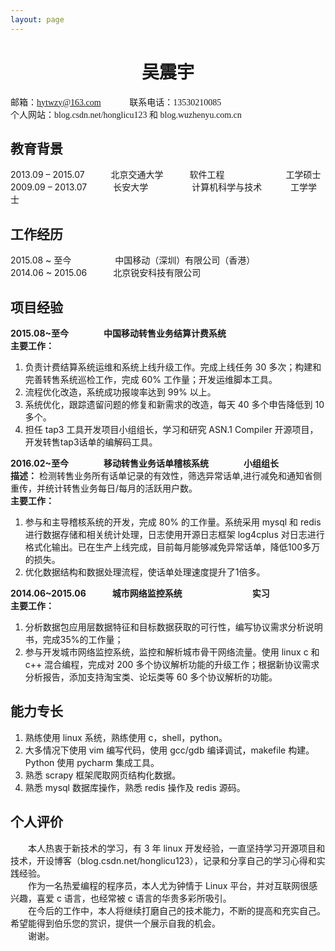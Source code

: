 ```yaml
---
layout: page
---
```


# <font face="楷体_GB2312"><center>吴震宇</center></font>
<font face="consolas">邮箱：hytwzy@163.com 　　　联系电话：13530210085 <br>
个人网站：blog.csdn.net/honglicu123 和 blog.wuzhenyu.com.cn</font>

## 教育背景
2013.09 – 2015.07　　　北京交通大学　　　软件工程　　　　　　　工学硕士 <br>
2009.09 – 2013.07　　　长安大学　　　　　计算机科学与技术	　　　工学学士

## 工作经历
2015.08 ~ 至今　　　　　中国移动（深圳）有限公司（香港）<br>
2014.06 ~ 2015.06　　　北京锐安科技有限公司

## 项目经验
**2015.08~至今　　　　中国移动转售业务结算计费系统** <br>
**主要工作：**
1. 负责计费结算系统运维和系统上线升级工作。完成上线任务 30 多次；构建和完善转售系统巡检工作，完成 60% 工作量；开发运维脚本工具。 <br>
2. 流程优化改造，系统成功报竣率达到 99% 以上。 <br>
3. 系统优化，跟踪遗留问题的修复和新需求的改造，每天 40 多个申告降低到 10 多个。 <br>
4. 担任 tap3 工具开发项目小组组长，学习和研究 ASN.1 Compiler 开源项目，开发转售tap3话单的编解码工具。

**2016.02~至今　　　　移动转售业务话单稽核系统　　　　小组组长**　<br>
**描述：** 检测转售业务所有话单记录的有效性，筛选异常话单,进行减免和通知省侧重传，并统计转售业务每日/每月的活跃用户数。 <br>
**主要工作：** 
1. 参与和主导稽核系统的开发，完成 80% 的工作量。系统采用 mysql 和 redis 进行数据存储和相关统计处理，日志使用开源日志框架 log4cplus 对日志进行格式化输出。已在生产上线完成，目前每月能够减免异常话单，降低100多万的损失。 <br>
2. 优化数据结构和数据处理流程，使话单处理速度提升了1倍多。

**2014.06~2015.06　　　城市网络监控系统　　　　　　　　实习**　<br>
**主要工作：**
1. 分析数据包应用层数据特征和目标数据获取的可行性，编写协议需求分析说明书，完成35%的工作量； <br>
2. 参与开发城市网络监控系统，监控和解析城市骨干网络流量。使用 linux c 和 c++ 混合编程，完成对 200 多个协议解析功能的升级工作；根据新协议需求分析报告，添加支持淘宝类、论坛类等 60 多个协议解析的功能。

## 能力专长
1. 熟练使用 linux 系统，熟练使用 c，shell，python。 <br>
2. 大多情况下使用 vim 编写代码，使用 gcc/gdb 编译调试，makefile 构建。Python 使用 pycharm 集成工具。 <br>
3. 熟悉 scrapy 框架爬取网页结构化数据。 <br>
4. 熟悉 mysql 数据库操作，熟悉 redis 操作及 redis 源码。

## 个人评价
　　本人热衷于新技术的学习，有 3 年 linux 开发经验，一直坚持学习开源项目和技术，开设博客（blog.csdn.net/honglicu123），记录和分享自己的学习心得和实践经验。<br>
　　作为一名热爱编程的程序员，本人尤为钟情于 Linux 平台，并对互联网很感兴趣，喜爱 c 语言，也经常被 c 语言的华贵多彩所吸引。 <br>
　　在今后的工作中，本人将继续打磨自己的技术能力，不断的提高和充实自己。希望能得到伯乐您的赏识，提供一个展示自我的机会。 <br>
　　谢谢。

